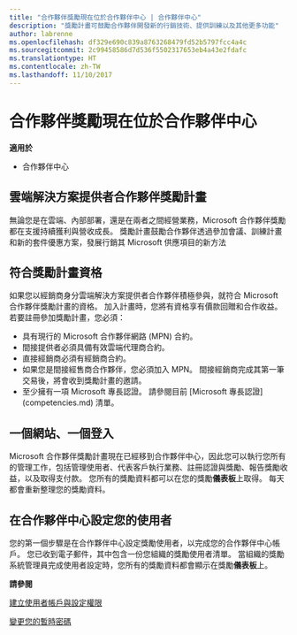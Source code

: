 ```yaml
---
title: "合作夥伴獎勵現在位於合作夥伴中心 | 合作夥伴中心"
description: "獎勵計畫可鼓勵合作夥伴開發新的行銷技術、提供訓練以及其他更多功能"
author: labrenne
ms.openlocfilehash: df329e690c839a8763268479fd52b5797fcc4a4c
ms.sourcegitcommit: 2c99458586d7d536f5502317653eb4a43e2fdafc
ms.translationtype: HT
ms.contentlocale: zh-TW
ms.lasthandoff: 11/10/2017
---
```

# <a name="partner-incentives-is-now-on-partner-center"></a>合作夥伴獎勵現在位於合作夥伴中心 

**適用於**

-  合作夥伴中心

## <a name="the-csp-partner-incentives-program"></a>雲端解決方案提供者合作夥伴獎勵計畫

無論您是在雲端、內部部署，還是在兩者之間經營業務，Microsoft 合作夥伴獎勵都在支援持續獲利與營收成長。 獎勵計畫鼓勵合作夥伴透過參加會議、訓練計畫和新的套件優惠方案，發展行銷其 Microsoft 供應項目的新方法 

## <a name="qualify-for-the-incentives-program"></a>符合獎勵計畫資格

如果您以經銷商身分雲端解決方案提供者合作夥伴積極參與，就符合 Microsoft 合作夥伴獎勵計畫的資格。
加入計畫時，您將有資格享有價款回贈和合作收益。 若要註冊參加獎勵計畫，您必須： 
-   具有現行的 Microsoft 合作夥伴網路 (MPN) 合約。  
-   間接提供者必須具備有效雲端代理商合約。
-   直接經銷商必須有經銷商合約。
-   如果您是間接經售商合作夥伴，您必須加入 MPN。 間接經銷商完成其第一筆交易後，將會收到獎勵計畫的邀請。 
-   至少擁有一項 Microsoft 專長認證。 請參閱目前 [Microsoft 專長認證] (competencies.md) 清單。

## <a name="one-site-one-log-on"></a>一個網站、一個登入

Microsoft 合作夥伴獎勵計畫現在已經移到合作夥伴中心，因此您可以執行您所有的管理工作，包括管理使用者、代表客戶執行業務、註冊認證與獎勵、報告獎勵收益，以及取得支付款。 您所有的獎勵資料都可以在您的獎勵**儀表板**上取得。 每天都會重新整理您的獎勵資料。
 
## <a name="set-your-users-up-in-partner-center"></a>在合作夥伴中心設定您的使用者
 
您的第一個步驟是在合作夥伴中心設定獎勵使用者，以完成您的合作夥伴中心帳戶。 您已收到電子郵件，其中包含一份您組織的獎勵使用者清單。 當組織的獎勵系統管理員完成使用者設定時，您所有的獎勵資料都會顯示在獎勵**儀表板**上。

**請參閱**

[建立使用者帳戶與設定權限](create-user-accounts-and-set-permissions.md)

[變更您的暫時密碼](change-your-temporary-password.md)

